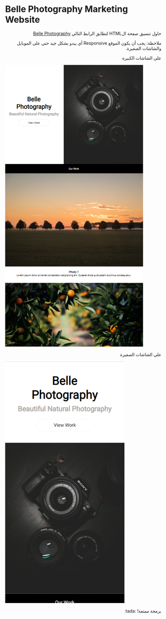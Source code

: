 <body>
    <h1>
        Belle Photography Marketing Website
    </h1>
    <p dir='rtl'>
        حاول تنسيق صفحة الHTML لتطابق الرابط التالي
        <a href='https://israamoqbel.github.io/belle-photography/' target='_blank'>
        Belle Photography
        </a>
    </p>
    <p dir='rtl'>
        <bold>ملاحظة: </bold>
        يجب أن يكون الموقع Responsive  أي يبدو بشكل جيد حتى على الموبايل والشاشات الصغيرة.
    </p>
    <p dir='rtl'>
        على الشاشات الكبيرة
    </p>
    <img src='./images/sample1.PNG' alt='sample1'>
    <p dir='rtl'>
        على الشاشات الصغيرة
    </p>
    <img src='./images/sample2.PNG' alt='sample2'>
    <p dir='rtl'>
        برمجة ممتعة! :tada:
    </p>
</body>